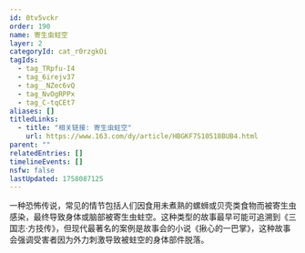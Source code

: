 ```yaml
---
id: 0tv5vckr
order: 190
name: 寄生虫蛀空
layer: 2
categoryId: cat_r0rzgkOi
tagIds:
  - tag_TRpfu-I4
  - tag_6irejv37
  - tag__NZec6vQ
  - tag_NvOgRPPx
  - tag_C-tqCEt7
aliases: []
titledLinks:
  - title: "相关链接: 寄生虫蛀空"
    url: https://www.163.com/dy/article/HBGKF7S10518BUB4.html
parent: ""
relatedEntries: []
timelineEvents: []
nsfw: false
lastUpdated: 1758087125
---
```


一种恐怖传说，常见的情节包括人们因食用未煮熟的螺蛳或贝壳类食物而被寄生虫感染，最终导致身体或脑部被寄生虫蛀空。这种类型的故事最早可能可追溯到《三国志·方技传》，但现代最著名的案例是故事会的小说《揪心的一巴掌》，这种故事会强调受害者因为外力刺激导致被蛀空的身体部件脱落。